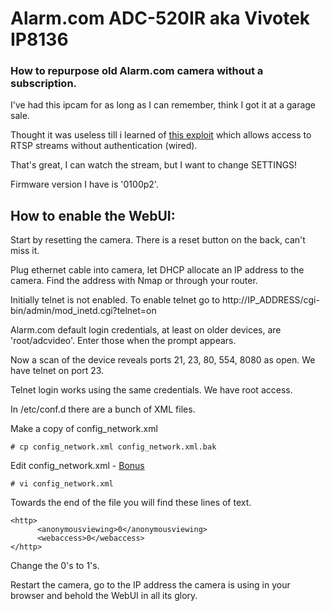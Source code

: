 # Alarm.com ADC-520IR aka Vivotek IP8136 
### How to repurpose old Alarm.com camera without a subscription. 


I've had this ipcam for as long as I can remember, think I got it at a garage sale. 

Thought it was useless till i learned of [this exploit](https://www.exploit-db.com/exploits/29516) which allows access to RTSP streams without authentication (wired). 

That's great, I can watch the stream, but I want to change SETTINGS! 

Firmware version I have is '0100p2'. 

## How to enable the WebUI: 

Start by resetting the camera. There is a reset button on the back, can't miss it. 

Plug ethernet cable into camera, let DHCP allocate an IP address to the camera. Find the address with Nmap or through your router. 

Initially telnet is not enabled. To enable telnet go to http://IP_ADDRESS/cgi-bin/admin/mod_inetd.cgi?telnet=on

Alarm.com default login credentials, at least on older devices, are 'root/adcvideo'. Enter those when the prompt appears.

Now a scan of the device reveals ports 21, 23, 80, 554, 8080 as open. We have telnet on port 23.

Telnet login works using the same credentials. We have root access. 

In /etc/conf.d there are a bunch of XML files. 

Make a copy of config_network.xml
```
# cp config_network.xml config_network.xml.bak
```
Edit config_network.xml - [Bonus](http://www.linux-admins.net/2011/01/vi-cheat-sheet.html)
```
# vi config_network.xml
```
Towards the end of the file you will find these lines of text.
```
<http>
      <anonymousviewing>0</anonymousviewing>
      <webaccess>0</webaccess>
</http>
```
Change the 0's to 1's.

Restart the camera, go to the IP address the camera is using in your browser and behold the WebUI in all its glory.
